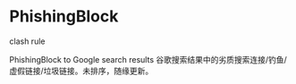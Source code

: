 # PhishingBlock
clash rule
 
PhishingBlock to Google search results
谷歌搜索结果中的劣质搜索连接/钓鱼/虚假链接/垃圾链接。未排序，随缘更新。

